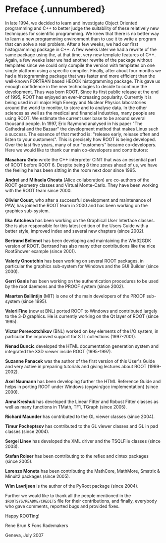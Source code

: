 # Preface {.unnumbered}

In late 1994, we decided to learn
and investigate Object Oriented programming and C++ to better judge
the suitability of these relatively new techniques for scientific
programming. We knew that there is no better way to learn a new
programming environment than to use it to write a program that can
solve a real problem. After a few weeks, we had our first
histogramming package in C++. A few weeks later we had a rewrite of
the same package using the, at that time, very new template features
of C++. Again, a few weeks later we had another rewrite of the package
without templates since we could only compile the version with
templates on one single platform using a specific compiler. Finally,
after about four months we had a histogramming package that was faster
and more efficient than the well-known FORTRAN based HBOOK
histogramming package. This gave us enough confidence in the new
technologies to decide to continue the development. Thus was born
ROOT. Since its first public release at the end of 1995, ROOT has
enjoyed an ever-increasing popularity. Currently it is being used in
all major High Energy and Nuclear Physics laboratories around the
world to monitor, to store and to analyse data. In the other sciences
as well as the medical and financial industries, many people are using
ROOT. We estimate the current user base to be around several thousand
people. In 1997, Eric Raymond analysed in his paper "The Cathedral and
the Bazaar" the development method that makes Linux such a success.
The essence of that method is: "release early, release often and
listen to your customers". This is precisely how ROOT is being
developed. Over the last five years, many of our "customers" became
co-developers. Here we would like to thank our main co-developers and
contributors:

**Masaharu Goto** wrote the C++ interpreter CINT that was an
essential part of ROOT before ROOT 6. Despite being 8 time zones ahead
of us, we have the feeling he has been sitting in the room next door
since 1995.

**Andrei** and **Mihaela Gheata** (Alice collaboration) are co-authors
of the ROOT geometry classes and Virtual Monte-Carlo. They have been
working with the ROOT team since 2000.

**Olivier Couet**, who after a successful development and maintenance
of PAW, has joined the ROOT team in 2000 and has been working on the
graphics sub-system.

**Ilka Antcheva** has been working on the Graphical User Interface
classes. She is also responsible for this latest edition of the Users
Guide with a better style, improved index and several new chapters
(since 2002).

**Bertrand Bellenot** has been developing and maintaining the Win32GDK
version of ROOT. Bertrand has also many other contributions like the
nice RootShower example (since 2001).

**Valeriy Onoutchin** has been working on several ROOT packages, in
particular the graphics sub-system for Windows and the GUI Builder
(since 2000).

**Gerri Ganis** has been working on the authentication procedures to
be used by the root daemons and the PROOF system (since 2002).

**Maarten Ballintijn** (MIT) is one of the main developers of the
PROOF sub-system (since 1995).

**Valeri Fine** (now at BNL) ported ROOT to Windows and contributed
largely to the 3-D graphics. He is currently working on the Qt layer
of ROOT (since 1995).

**Victor Perevoztchikov** (BNL) worked on key elements of the I/O
system, in particular the improved support for STL collections
(1997-2001).

**Nenad Buncic** developed the HTML documentation generation system
and integrated the X3D viewer inside ROOT (1995-1997).

**Suzanne Panacek** was the author of the first version of this User's
Guide and very active in preparing tutorials and giving lectures about
ROOT (1999-2002).

**Axel Naumann** has been developing further the HTML Reference Guide
and helps in porting ROOT under Windows (cygwin/gcc implementation)
(since 2000).

**Anna Kreshuk** has developed the Linear Fitter and Robust Fitter
classes as well as many functions in TMath, TF1, TGraph (since 2005).

**Richard Maunder** has contributed to the GL viewer classes (since
2004).

**Timur Pocheptsov** has contributed to the GL viewer classes and GL
in pad classes (since 2004).

**Sergei Linev** has developed the XML driver and the TSQLFile classes
(since 2003).

**Stefan Roiser** has been contributing to the reflex and cintex
packages (since 2005).

**Lorenzo Moneta** has been contributing the MathCore, MathMore,
Smatrix & Minuit2 packages (since 2005).

**Wim Lavrijsen** is the author of the PyRoot package (since 2004).

Further we would like to thank all the people mentioned in the
`$ROOTSYS/README/CREDITS` file for their contributions, and finally,
everybody who gave comments, reported bugs and provided fixes.

Happy ROOTing!

Rene Brun & Fons Rademakers

Geneva, July 2007

